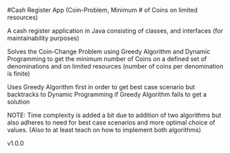#Cash Register App (Coin-Problem, Minimum # of Coins on limited resources)

A cash register application in Java consisting of 
classes, and interfaces  (for maintainability purposes)

Solves the Coin-Change Problem using Greedy Algorithm and Dynamic Programming
to get the minimum number of Coins on a defined set of denominations and on
limited resources (number of coins per denomination is finite)

Uses Greedy Algorithm first in order to get best case scenario but backtracks
to Dynamic Programming if Greedy Algorithm fails to get a solution

NOTE: Time complexity is added a bit due to addition of two algorithms but
also adheres to need for best case scenarios and more optimal choice of values.
(Also to at least teach on how to implement both algorithms)

v1.0.0